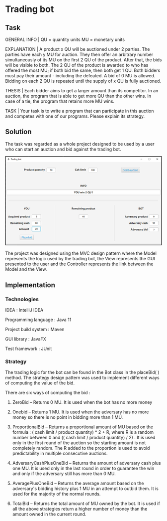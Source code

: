 # Trading bot
## Task
GENERAL INFO | QU = quantity units MU = monetary units

EXPLANATION | A product x QU will be auctioned under 2 parties.
The parties have each y MU for auction. They then offer an arbitrary number simultaneously of its MU on
the first 2 QU of the product. After that, the bids will be visible to both.
The 2 QU of the product is awarded to who has offered the most MU; if both bid the same, then both get 1
QU. Both bidders must pay their amount - including the defeated. A bid of 0 MU is allowed. Bidding on each
2 QU is repeated until the supply of x QU is fully auctioned.

THESIS | Each bidder aims to get a larger amount than its competitor.
In an auction, the program that is able to get more QU than the other wins. In case of a tie, the program that
retains more MU wins.

TASK | Your task is to write a program that can participate in this auction and competes with one of our programs.
Please explain its strategy.

## Solution

The task was regarded as a whole project designed to be used by a user who can start an auction and bid against the trading bot. 

<p align="center">
  <img src="https://github.com/cosmacatalin98/trading-bot/blob/master/trading_bot_gui.png?raw=true"/>
</p>

The project was designed using the MVC design pattern where the Model represents the logic used by the trading bot, the View represents the GUI presented to the user and the Controller represents the link between the Model and the View.

## Implementation
### Technologies 

IDEA : IntelliJ IDEA

Programming language : Java 11

Project build system : Maven

GUI library : JavaFX

Test framework : JUnit 

### Strategy
The trading logic for the bot can be found in the Bot class in the placeBid( ) method. The strategy design pattern was used to implement different ways of computing the value of the bid.

There are six ways of computing the bid :

1. ZeroBid – Returns 0 MU. It is used when the bot has no more money

2. Onebid – Returns 1 MU. It is used when the adversary has no more money so there is no point in bidding more than 1 MU.

3. ProportionalBid – Returns a proportional amount of MU based on the formula : ( cash limit / product quantity) * 2 + R, where R is a random number between 0 and (( cash limit / product quantity) / 2) . It is used only in the first round of the auction so the starting amount is not completely random. The R added to the proportion is used to avoid predictability in multiple consecutive auctions.

4. AdversaryCashPlusOneBid – Returns the amount of adversary cash plus one MU. It is used only in the last round in order to guarantee the win and only if the adversary still has more than 0 MU.

5. AveragePlusOneBid – Returns the average amount based on the adversary's bidding history plus 1 MU in an attempt to outbid them. It is used for the majority of the normal rounds.

6. TotalBid – Returns the total amount of MU owned by the bot. It is used if all the above strategies return a higher number of money than the amount owned in the current round.  


